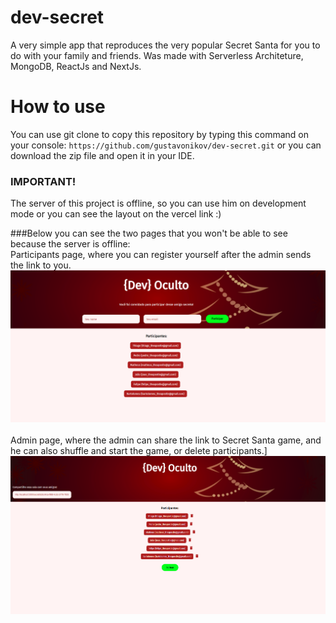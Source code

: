 # dev-secret
A very simple app that reproduces the very popular Secret Santa for you to do with your family and friends. Was made with Serverless Architeture, MongoDB, ReactJs and NextJs.

# How to use
You can use git clone to copy this repository by typing this command on your console:
`` https://github.com/gustavonikov/dev-secret.git ``
or you can download the zip file and open it in your IDE.

### IMPORTANT!
The server of this project is offline, so you can use him on development mode or you can see the layout on the vercel link :)<br />

###Below you can see the two pages that you won't be able to see because the server is offline:
<br />
Participants page, where you can register yourself after the admin sends the link to you.
<br />
![participants-page](frontend/public/images/participants-page.png)
<br />
<br />
Admin page, where the admin can share the link to Secret Santa game, and he can also shuffle and start the game, or delete participants.]
<br />
![admin-page](frontend/public/images/admin-page.png)
